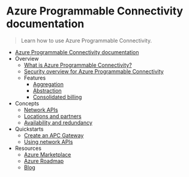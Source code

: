 # Azure Programmable Connectivity documentation
> Learn how to use Azure Programmable Connectivity.
  - [Azure Programmable Connectivity documentation](https://learn.microsoft.com/en-us/azure/programmable-connectivity/)
  - Overview
    - [What is Azure Programmable Connectivity?](https://learn.microsoft.com/en-us/azure/programmable-connectivity/azure-programmable-connectivity-overview)
    - [Security overview for Azure Programmable Connectivity](https://learn.microsoft.com/en-us/azure/programmable-connectivity/azure-programmable-connectivity-security-overview)
    - Features
      - [Aggregation](https://learn.microsoft.com/en-us/azure/programmable-connectivity/azure-programmable-connectivity-aggregation)
      - [Abstraction](https://learn.microsoft.com/en-us/azure/programmable-connectivity/azure-programmable-connectivity-abstraction)
      - [Consolidated billing](https://learn.microsoft.com/en-us/azure/programmable-connectivity/azure-programmable-connectivity-billing)
  - Concepts
    - [Network APIs](https://learn.microsoft.com/en-us/azure/programmable-connectivity/azure-programmable-connectivity-network-apis)
    - [Locations and partners](https://learn.microsoft.com/en-us/azure/programmable-connectivity/azure-programmable-connectivity-locations-partners)
    - [Availability and redundancy](https://learn.microsoft.com/en-us/azure/programmable-connectivity/azure-programmable-connectivity-availability)
  - Quickstarts
    - [Create an APC Gateway](https://learn.microsoft.com/en-us/azure/programmable-connectivity/azure-programmable-connectivity-create-gateway)
    - [Using network APIs](https://learn.microsoft.com/en-us/azure/programmable-connectivity/azure-programmable-connectivity-using-network-apis)
  - Resources
    - [Azure Marketplace](https://azuremarketplace.microsoft.com/marketplace/)
    - [Azure Roadmap](https://azure.microsoft.com/updates/?category=networking)
    - [Blog](https://techcommunity.microsoft.com/t5/azure-for-operators-blog/azure-programmable-connectivity-empowering-the-next-generation/ba-p/4063967)
